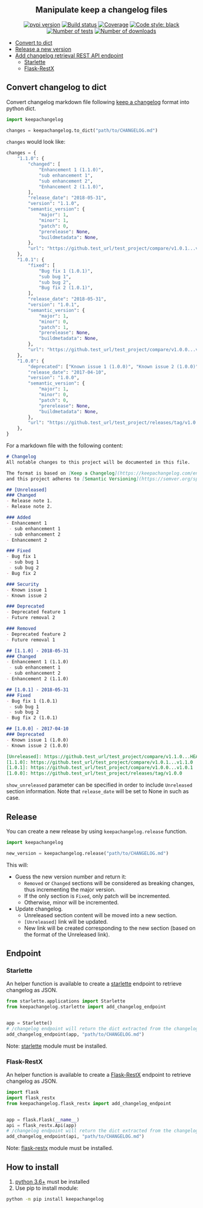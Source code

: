 <h2 align="center">Manipulate keep a changelog files</h2>

<p align="center">
<a href="https://pypi.org/project/keepachangelog/"><img alt="pypi version" src="https://img.shields.io/pypi/v/keepachangelog"></a>
<a href="https://travis-ci.com/Colin-b/keepachangelog"><img alt="Build status" src="https://api.travis-ci.com/Colin-b/keepachangelog.svg?branch=master"></a>
<a href="https://travis-ci.com/Colin-b/keepachangelog"><img alt="Coverage" src="https://img.shields.io/badge/coverage-100%25-brightgreen"></a>
<a href="https://github.com/psf/black"><img alt="Code style: black" src="https://img.shields.io/badge/code%20style-black-000000.svg"></a>
<a href="https://travis-ci.com/Colin-b/keepachangelog"><img alt="Number of tests" src="https://img.shields.io/badge/tests-28 passed-blue"></a>
<a href="https://pypi.org/project/keepachangelog/"><img alt="Number of downloads" src="https://img.shields.io/pypi/dm/keepachangelog"></a>
</p>

* [Convert to dict](#convert-changelog-to-dict)
* [Release a new version](#release)
* [Add changelog retrieval REST API endpoint](#endpoint)
  * [Starlette](#starlette)
  * [Flask-RestX](#flask-restx)

## Convert changelog to dict

Convert changelog markdown file following [keep a changelog](https://keepachangelog.com/en/1.1.0/) format into python dict.

```python
import keepachangelog

changes = keepachangelog.to_dict("path/to/CHANGELOG.md")
```

`changes` would look like:

```python
changes = {
    "1.1.0": {
        "changed": [
            "Enhancement 1 (1.1.0)",
            "sub enhancement 1",
            "sub enhancement 2",
            "Enhancement 2 (1.1.0)",
        ],
        "release_date": "2018-05-31",
        "version": "1.1.0",
        "semantic_version": {
            "major": 1,
            "minor": 1,
            "patch": 0,
            "prerelease": None,
            "buildmetadata": None,
        },
        "url": "https://github.test_url/test_project/compare/v1.0.1...v1.1.0",
    },
    "1.0.1": {
        "fixed": [
            "Bug fix 1 (1.0.1)",
            "sub bug 1",
            "sub bug 2",
            "Bug fix 2 (1.0.1)",
        ],
        "release_date": "2018-05-31",
        "version": "1.0.1",
        "semantic_version": {
            "major": 1,
            "minor": 0,
            "patch": 1,
            "prerelease": None,
            "buildmetadata": None,
        },
        "url": "https://github.test_url/test_project/compare/v1.0.0...v1.0.1",
    },
    "1.0.0": {
        "deprecated": ["Known issue 1 (1.0.0)", "Known issue 2 (1.0.0)"],
        "release_date": "2017-04-10",
        "version": "1.0.0",
        "semantic_version": {
            "major": 1,
            "minor": 0,
            "patch": 0,
            "prerelease": None,
            "buildmetadata": None,
        },
        "url": "https://github.test_url/test_project/releases/tag/v1.0.0",
    },
}
```

For a markdown file with the following content:

```markdown
# Changelog
All notable changes to this project will be documented in this file.

The format is based on [Keep a Changelog](https://keepachangelog.com/en/1.1.0/),
and this project adheres to [Semantic Versioning](https://semver.org/spec/v2.0.0.html).

## [Unreleased]
### Changed
- Release note 1.
- Release note 2.

### Added
- Enhancement 1
 - sub enhancement 1
 - sub enhancement 2
- Enhancement 2

### Fixed
- Bug fix 1
 - sub bug 1
 - sub bug 2
- Bug fix 2

### Security
- Known issue 1
- Known issue 2

### Deprecated
- Deprecated feature 1
- Future removal 2

### Removed
- Deprecated feature 2
- Future removal 1

## [1.1.0] - 2018-05-31
### Changed
- Enhancement 1 (1.1.0)
 - sub enhancement 1
 - sub enhancement 2
- Enhancement 2 (1.1.0)

## [1.0.1] - 2018-05-31
### Fixed
- Bug fix 1 (1.0.1)
 - sub bug 1
 - sub bug 2
- Bug fix 2 (1.0.1)

## [1.0.0] - 2017-04-10
### Deprecated
- Known issue 1 (1.0.0)
- Known issue 2 (1.0.0)

[Unreleased]: https://github.test_url/test_project/compare/v1.1.0...HEAD
[1.1.0]: https://github.test_url/test_project/compare/v1.0.1...v1.1.0
[1.0.1]: https://github.test_url/test_project/compare/v1.0.0...v1.0.1
[1.0.0]: https://github.test_url/test_project/releases/tag/v1.0.0
```

`show_unreleased` parameter can be specified in order to include `Unreleased` section information.
Note that `release_date` will be set to None in such as case.

## Release

You can create a new release by using `keepachangelog.release` function.

```python
import keepachangelog

new_version = keepachangelog.release("path/to/CHANGELOG.md")
```

This will:
* Guess the new version number and return it:
  * `Removed` or `Changed` sections will be considered as breaking changes, thus incrementing the major version.
  * If the only section is `Fixed`, only patch will be incremented.
  * Otherwise, minor will be incremented.
* Update changelog.
  * Unreleased section content will be moved into a new section.
  * `[Unreleased]` link will be updated.
  * New link will be created corresponding to the new section (based on the format of the Unreleased link).

## Endpoint

### Starlette

An helper function is available to create a [starlette](https://www.starlette.io) endpoint to retrieve changelog as JSON.

```python
from starlette.applications import Starlette
from keepachangelog.starlette import add_changelog_endpoint


app = Starlette()
# /changelog endpoint will return the dict extracted from the changelog as JSON.
add_changelog_endpoint(app, "path/to/CHANGELOG.md")
```

Note: [starlette](https://pypi.python.org/pypi/starlette) module must be installed.

### Flask-RestX

An helper function is available to create a [Flask-RestX](https://flask-restx.readthedocs.io/en/latest/) endpoint to retrieve changelog as JSON.

```python
import flask
import flask_restx
from keepachangelog.flask_restx import add_changelog_endpoint


app = flask.Flask(__name__)
api = flask_restx.Api(app)
# /changelog endpoint will return the dict extracted from the changelog as JSON.
add_changelog_endpoint(api, "path/to/CHANGELOG.md")
```

Note: [flask-restx](https://pypi.python.org/pypi/flask-restx) module must be installed.

## How to install
1. [python 3.6+](https://www.python.org/downloads/) must be installed
2. Use pip to install module:
```sh
python -m pip install keepachangelog
```
